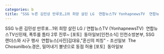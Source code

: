 ```yaml
---
categories: b
title: "SSG 누른 김민성 만루포…1위 희망 살린 LG  연합뉴스TV YonhapnewsTV  연합뉴스TV"
---
```

SSG 누른 김민성 만루포…1위 희망 살린 LG / 연합뉴스TV (YonhapnewsTV)&nbsp;&nbsp;연합뉴스TV신민재, 폭투를 틈타 2루 진루~ [포토]&nbsp;&nbsp;동아일보[인천소식] 인천소방본부, SSG 랜더스와 시구 행사&nbsp;&nbsp;연합뉴스[사진]김대유,"혼신의 피칭" - 조선일보&nbsp;&nbsp;The Chosunilbo노경은, 밀어내기 볼넷으로 동점 허용 [포토]&nbsp;&nbsp;동아일보